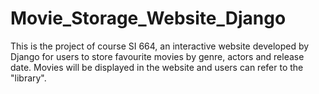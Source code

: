 # Movie_Storage_Website_Django
This is the project of course SI 664, an interactive website developed by Django for users to store favourite movies by genre, actors and release date. Movies will be displayed in the website and users can refer to the "library".

